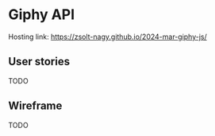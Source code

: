 # Giphy API 

Hosting link: https://zsolt-nagy.github.io/2024-mar-giphy-js/ 

## User stories

TODO

## Wireframe 

TODO